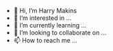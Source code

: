 - 👋 Hi, I’m Harry Makins
- 👀 I’m interested in ...
- 🌱 I’m currently learning ...
- 💞️ I’m looking to collaborate on ...
- 📫 How to reach me ...

<!---
harrymakins/harrymakins is a ✨ special ✨ repository because its `README.md` (this file) appears on your GitHub profile.
You can click the Preview link to take a look at your changes.
--->
